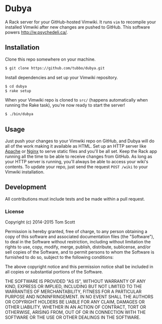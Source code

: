 # Dubya

A Rack server for your GitHub-hosted Vimwiki. It runs `vim` to recompile
your installed Vimwiki after new changes are pushed to GitHub. This
software powers http://w.psychedeli.ca/.

## Installation

Clone this repo somewhere on your machine.

```bash
$ git clone https://github.com/tubbo/dubya.git
```

Install dependencies and set up your Vimwiki repository.

```bash
$ cd dubya
$ rake setup
```

When your Vimwiki repo is cloned to `src/` (happens automatically when
running the Rake task), you're now ready to start the server!

```bash
$ ./bin/dubya
```

## Usage

Just push your changes to your Vimwiki repo on GitHub, and Dubya will do
all of the work making it available as HTML. Set up an HTTP server like
[Apache][ap] or [Nginx][ng] to serve static files and you'll be all set.
Keep the Rack app running all the time to be able to receive changes
from GitHub. As long as your HTTP server is running, you'll always be
able to access your wiki's contents. To update your repo, just send the
request `POST /wiki` to your Vimwiki installation.

## Development

All contributions must include tests and be made within a pull request.

### License

Copyright (c) 2014-2015 Tom Scott

Permission is hereby granted, free of charge, to any person obtaining a copy
of this software and associated documentation files (the "Software"), to deal
in the Software without restriction, including without limitation the rights
to use, copy, modify, merge, publish, distribute, sublicense, and/or sell
copies of the Software, and to permit persons to whom the Software is
furnished to do so, subject to the following conditions:

The above copyright notice and this permission notice shall be included in
all copies or substantial portions of the Software.

THE SOFTWARE IS PROVIDED "AS IS", WITHOUT WARRANTY OF ANY KIND, EXPRESS OR
IMPLIED, INCLUDING BUT NOT LIMITED TO THE WARRANTIES OF MERCHANTABILITY,
FITNESS FOR A PARTICULAR PURPOSE AND NONINFRINGEMENT. IN NO EVENT SHALL THE
AUTHORS OR COPYRIGHT HOLDERS BE LIABLE FOR ANY CLAIM, DAMAGES OR OTHER
LIABILITY, WHETHER IN AN ACTION OF CONTRACT, TORT OR OTHERWISE, ARISING FROM,
OUT OF OR IN CONNECTION WITH THE SOFTWARE OR THE USE OR OTHER DEALINGS IN
THE SOFTWARE.

[ap]: http://httpd.apache.org
[ng]: http://nginx.org
